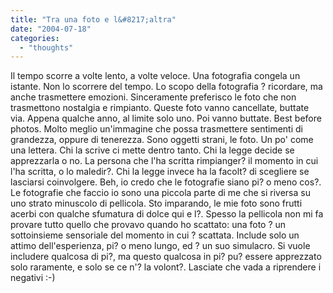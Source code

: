 ```yaml
---
title: "Tra una foto e l&#8217;altra"
date: "2004-07-18"
categories: 
  - "thoughts"
---
```


Il tempo scorre a volte lento, a volte veloce. Una fotografia congela un istante. Non lo scorrere del tempo. Lo scopo della fotografia ? ricordare, ma anche trasmettere emozioni. Sinceramente preferisco le foto che non trasmettono nostalgia e rimpianto. Queste foto vanno cancellate, buttate via. Appena qualche anno, al limite solo uno. Poi vanno buttate. Best before photos. Molto meglio un'immagine che possa trasmettere sentimenti di grandezza, oppure di tenerezza. Sono oggetti strani, le foto. Un po' come una lettera. Chi la scrive ci mette dentro tanto. Chi la legge decide se apprezzarla o no. La persona che l'ha scritta rimpianger? il momento in cui l'ha scritta, o lo maledir?. Chi la legge invece ha la facolt? di scegliere se lasciarsi coinvolgere. Beh, io credo che le fotografie siano pi? o meno cos?. Le fotografie che faccio io sono una piccola parte di me che si riversa su uno strato minuscolo di pellicola. Sto imparando, le mie foto sono frutti acerbi con qualche sfumatura di dolce qui e l?. Spesso la pellicola non mi fa provare tutto quello che provavo quando ho scattato: una foto ? un sottoinsieme sensoriale del momento in cui ? scattata. Include solo un attimo dell'esperienza, pi? o meno lungo, ed ? un suo simulacro. Si vuole includere qualcosa di pi?, ma questo qualcosa in pi? pu? essere apprezzato solo raramente, e solo se ce n'? la volont?. Lasciate che vada a riprendere i negativi :-)
